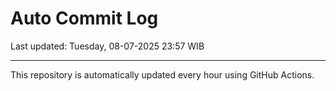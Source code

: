 # Auto Commit Log

Last updated: Tuesday, 08-07-2025 23:57 WIB

---

This repository is automatically updated every hour using GitHub Actions.
